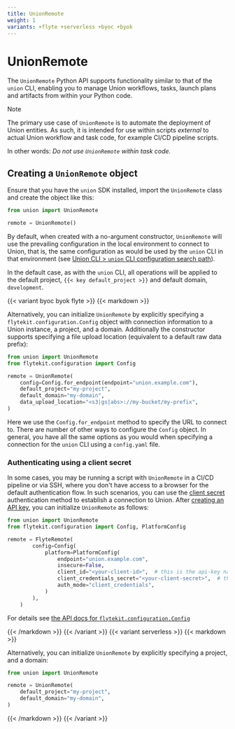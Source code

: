 ```yaml
---
title: UnionRemote
weight: 1
variants: +flyte +serverless +byoc +byok
---
```


# UnionRemote

The `UnionRemote` Python API supports functionality similar to that of the `union` CLI, enabling you to manage Union workflows, tasks, launch plans and artifacts from within your Python code.

> [!NOTE]
> The primary use case of `UnionRemote` is to automate the deployment of Union entities. As such, it is intended for use within scripts *external* to actual Union workflow and task code, for example CI/CD pipeline scripts.
>
> In other words: _Do not use `UnionRemote` within task code._

## Creating a `UnionRemote` object

Ensure that you have the `union` SDK installed, import the `UnionRemote` class and create the object like this:

```python
from union import UnionRemote

remote = UnionRemote()
```

By default, when created with a no-argument constructor, `UnionRemote` will use the prevailing configuration in the local environment to connect to Union, that is, the same configuration as would be used by the `union` CLI in that environment (see [Union CLI > `union` CLI configuration search path](../../../api-reference/union-cli.md#union-cli-configuration-search-path)).

In the default case, as with the `union` CLI, all operations will be applied to the default project, `{{< key default_project >}}` and default domain, `development`.

{{< variant byoc byok flyte >}}
{{< markdown >}}

Alternatively, you can initialize `UnionRemote` by explicitly specifying a `flytekit.configuration.Config` object with connection information to a Union instance, a project, and a domain. Additionally the constructor supports specifying a file upload location (equivalent to a default raw data prefix):

```python
from union import UnionRemote
from flytekit.configuration import Config

remote = UnionRemote(
    config=Config.for_endpoint(endpoint="union.example.com"),
    default_project="my-project",
    default_domain="my-domain",
    data_upload_location="<s3|gs|abs>://my-bucket/my-prefix",
)
```

Here we use the `Config.for_endpoint` method to specify the URL to connect to.
There are number of other ways to configure the `Config` object.
In general, you have all the same options as you would when specifying a connection for the `union` CLI using a `config.yaml` file.

### Authenticating using a client secret

In some cases, you may be running a script with `UnionRemote` in a CI/CD pipeline or via SSH, where you don't have access to a browser for the default authentication flow. In such scenarios, you can use the [client secret](../../administration/cli-authentication-types.md#clientsecret) authentication method to establish a connection to Union. After [creating an API key](../managing-api-keys.md), you can initialize `UnionRemote` as follows:

```python
from union import UnionRemote
from flytekit.configuration import Config, PlatformConfig

remote = FlyteRemote(
        config=Config(
            platform=PlatformConfig(
                endpoint="union.example.com",
                insecure=False,
                client_id="<your-client-id>",  # this is the api-key name
                client_credentials_secret="<your-client-secret>",  # this is the api-key
                auth_mode="client_credentials",
            )
        ),
    )
```


For details see [the API docs for `flytekit.configuration.Config`](../../../api-reference/union-sdk/configuration/index.md)

{{< /markdown >}}
{{< /variant >}}
{{< variant serverless >}}
{{< markdown >}}

Alternatively, you can initialize `UnionRemote` by explicitly specifying a project, and a domain:

```python
from union import UnionRemote

remote = UnionRemote(
    default_project="my-project",
    default_domain="my-domain",
)
```

{{< /markdown >}}
{{< /variant >}}

